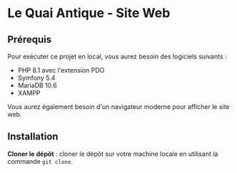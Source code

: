 # Le Quai Antique - Site Web

## Prérequis

Pour exécuter ce projet en local, vous aurez besoin des logiciels suivants :

- PHP 8.1 avec l'extension PDO
- Symfony 5.4
- MariaDB 10.6
- XAMPP

Vous aurez également besoin d'un navigateur moderne pour afficher le site web.

## Installation

**Cloner le dépôt** : cloner le dépôt sur votre machine locale en utilisant la commande `git clone`.
